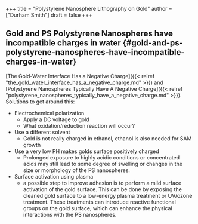 +++
title = "Polystyrene Nanosphere Lithography on Gold"
author = ["Durham Smith"]
draft = false
+++

## Gold and PS Polystyrene Nanospheres have incompatible charges in water {#gold-and-ps-polystyrene-nanospheres-have-incompatible-charges-in-water}

[The Gold-Water Interface Has a Negative Charge]({{< relref "the_gold_water_interface_has_a_negative_charge.md" >}}) and [Polystyrene Nanospheres Typically Have A Negative Charge]({{< relref "polystyrene_nanospheres_typically_have_a_negative_charge.md" >}}).
Solutions to get around this:

-   Electrochemical polarization
    -   Apply a DC voltage to gold
    -   What oxidation/reduction reaction will occur?
-   Use a different solvent
    -   Gold is not really charged in ethanol, ethanol is also needed for SAM growth
-   Use a very low PH makes golds surface positively charged
    -   Prolonged exposure to highly acidic conditions or concentrated acids may still lead to some degree of swelling or changes in the size or morphology of the PS nanospheres.
-   Surface activation using plasma
    -   a possible step to improve adhesion is to perform a mild surface activation of the gold surface. This can be done by exposing the cleaned gold surface to a low-energy plasma treatment or UV/ozone treatment. These treatments can introduce reactive functional groups on the gold surface, which can enhance the physical interactions with the PS nanospheres.
